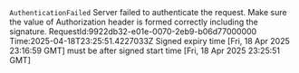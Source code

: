<Error>
<Code>AuthenticationFailed</Code>
<Message>Server failed to authenticate the request. Make sure the value of Authorization header is formed correctly including the signature. RequestId:9922db32-e01e-0070-2eb9-b06d77000000 Time:2025-04-18T23:25:51.4227033Z</Message>
<AuthenticationErrorDetail>Signed expiry time [Fri, 18 Apr 2025 23:16:59 GMT] must be after signed start time [Fri, 18 Apr 2025 23:25:51 GMT]</AuthenticationErrorDetail>
</Error>
